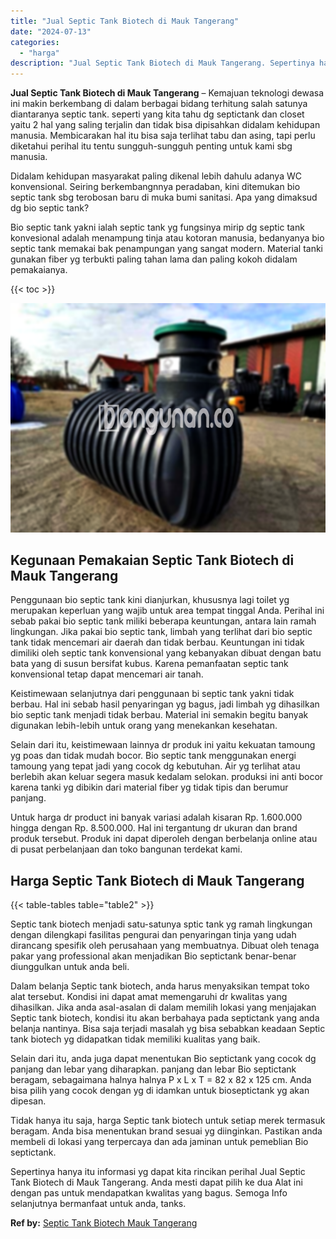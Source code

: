 ```yaml
---
title: "Jual Septic Tank Biotech di Mauk Tangerang"
date: "2024-07-13"
categories: 
  - "harga"
description: "Jual Septic Tank Biotech di Mauk Tangerang. Sepertinya hanya itu informasi yg dapat kita rincikan perihal Jual Septic Tank Biotech di Mauk Tangerang. Anda me..."
---
```


**Jual Septic Tank Biotech di Mauk Tangerang** – Kemajuan teknologi dewasa ini makin berkembang di dalam berbagai bidang terhitung salah satunya diantaranya septic tank. seperti yang kita tahu dg septictank dan closet yaitu 2 hal yang saling terjalin dan tidak bisa dipisahkan didalam kehidupan manusia. Membicarakan hal itu bisa saja terlihat tabu dan asing, tapi perlu diketahui perihal itu tentu sungguh-sungguh penting untuk kami sbg manusia.

Didalam kehidupan masyarakat paling dikenal lebih dahulu adanya WC konvensional. Seiring berkembangnnya peradaban, kini ditemukan bio septic tank sbg terobosan baru di muka bumi sanitasi. Apa yang dimaksud dg bio septic tank?

Bio septic tank yakni ialah septic tank yg fungsinya mirip dg septic tank konvesional adalah menampung tinja atau kotoran manusia, bedanyanya bio septic tank memakai bak penampungan yang sangat modern. Material tanki gunakan fiber yg terbukti paling tahan lama dan paling kokoh didalam pemakaianya.

{{< toc >}}

![Jual Septic Tank Biotech di Mauk Tangerang](/images/jual-bio-septictank-18.png)

## Kegunaan Pemakaian Septic Tank Biotech di Mauk Tangerang

Penggunaan bio septic tank kini dianjurkan, khususnya lagi toilet yg merupakan keperluan yang wajib untuk area tempat tinggal Anda. Perihal ini sebab pakai bio septic tank miliki beberapa keuntungan, antara lain ramah lingkungan. Jika pakai bio septic tank, limbah yang terlihat dari bio septic tank tidak mencemari air daerah dan tidak berbau. Keuntungan ini tidak dimiliki oleh septic tank konvensional yang kebanyakan dibuat dengan batu bata yang di susun bersifat kubus. Karena pemanfaatan septic tank konvensional tetap dapat mencemari air tanah.

Keistimewaan selanjutnya dari penggunaan bi septic tank yakni tidak berbau. Hal ini sebab hasil penyaringan yg bagus, jadi limbah yg dihasilkan bio septic tank menjadi tidak berbau. Material ini semakin begitu banyak digunakan lebih-lebih untuk orang yang menekankan kesehatan.

Selain dari itu, keistimewaan lainnya dr produk ini yaitu kekuatan tamoung yg poas dan tidak mudah bocor. Bio septic tank menggunakan energi tamoung yang tepat jadi yang cocok dg kebutuhan. Air yg terlihat atau berlebih akan keluar segera masuk kedalam selokan. produksi ini anti bocor karena tanki yg dibikin dari material fiber yg tidak tipis dan berumur panjang.

Untuk harga dr product ini banyak variasi adalah kisaran Rp. 1.600.000 hingga dengan Rp. 8.500.000. Hal ini tergantung dr ukuran dan brand produk tersebut. Produk ini dapat diperoleh dengan berbelanja online atau di pusat perbelanjaan dan toko bangunan terdekat kami.

## Harga Septic Tank Biotech di Mauk Tangerang

{{< table-tables table="table2" >}}

Septic tank biotech menjadi satu-satunya sptic tank yg ramah lingkungan dengan dilengkapi fasilitas pengurai dan penyaringan tinja yang udah dirancang spesifik oleh perusahaan yang membuatnya. Dibuat oleh tenaga pakar yang professional akan menjadikan Bio septictank benar-benar diunggulkan untuk anda beli.

Dalam belanja Septic tank biotech, anda harus menyaksikan tempat toko alat tersebut. Kondisi ini dapat amat memengaruhi dr kwalitas yang dihasilkan. Jika anda asal-asalan di dalam memilih lokasi yang menjajakan Septic tank biotech, kondisi itu akan berbahaya pada septictank yang anda belanja nantinya. Bisa saja terjadi masalah yg bisa sebabkan keadaan Septic tank biotech yg didapatkan tidak memiliki kualitas yang baik.

Selain dari itu, anda juga dapat menentukan Bio septictank yang cocok dg panjang dan lebar yang diharapkan. panjang dan lebar Bio septictank beragam, sebagaimana halnya halnya P x L x T = 82 x 82 x 125 cm. Anda bisa pilih yang cocok dengan yg di idamkan untuk bioseptictank yg akan dipesan.

Tidak hanya itu saja, harga Septic tank biotech untuk setiap merek termasuk beragam. Anda bisa menentukan brand sesuai yg diinginkan. Pastikan anda membeli di lokasi yang terpercaya dan ada jaminan untuk pemeblian Bio septictank.

Sepertinya hanya itu informasi yg dapat kita rincikan perihal Jual Septic Tank Biotech di Mauk Tangerang. Anda mesti dapat pilih ke dua Alat ini dengan pas untuk mendapatkan kwalitas yang bagus. Semoga Info selanjutnya bermanfaat untuk anda, tanks.

**Ref by:** [Septic Tank Biotech Mauk Tangerang](https://id.wikipedia.org/wiki/Septic)
